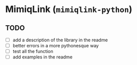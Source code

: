 # MimiqLink (`mimiqlink-python`)

## TODO

- [ ] add a description of the library in the readme
- [ ] better errors in a more pythonesque way
- [ ] test all the function
- [ ] add examples in the readme
